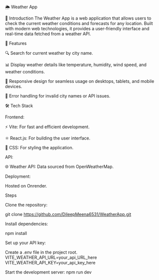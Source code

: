 🌦️ Weather App

📖 Introduction
The Weather App is a web application that allows users to check the current weather conditions and forecasts for any location. Built with modern web technologies, it provides a user-friendly interface and real-time data fetched from a weather API.

🌟 Features

🔍 Search for current weather by city name.

📊 Display weather details like temperature, humidity, wind speed, and weather conditions.

🌈 Responsive design for seamless usage on desktops, tablets, and mobile devices.

🚨 Error handling for invalid city names or API issues.

🛠️ Tech Stack

Frontend:

⚡ Vite: For fast and efficient development.

⚛️ React.js: For building the user interface.

🎨 CSS: For styling the application.

API:

🌐 Weather API: Data sourced from OpenWeatherMap.

Deployment:

Hosted on Onrender.

Steps

Clone the repository:

git clone https://github.com/DileepMeena6531/WeatherApp.git

Install dependencies:

npm install 

Set up your API key:

Create a .env file in the project root.
VITE_WEATHER_API_URL=your_api_URL_here
VITE_WEATHER_API_KEY=your_api_key_here

Start the development server:
npm run dev
